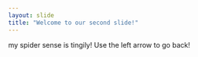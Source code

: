 ```yaml
---
layout: slide
title: "Welcome to our second slide!"
---
```

my spider sense is tingily!
Use the left arrow to go back!
